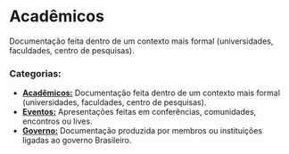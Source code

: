 # Acadêmicos
Documentação feita dentro de um contexto mais formal (universidades, faculdades, centro de pesquisas).

### Categorias:
- [**Acadêmicos:**](./) Documentação feita dentro de um contexto mais formal (universidades, faculdades, centro de pesquisas).
- [**Eventos:**](../Eventos/) Apresentações feitas em conferências, comunidades, encontros ou lives.
- [**Governo:**](../Gov/) Documentação produzida por membros ou instituições ligadas ao governo Brasileiro.

